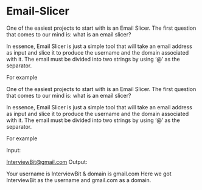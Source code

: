 # Email-Slicer
One of the easiest projects to start with is an Email Slicer. The first question that comes to our mind is: what is an email slicer?

In essence, Email Slicer is just a simple tool that will take an email address as input and slice it to produce the username and the domain associated with it. The email must be divided into two strings by using ‘@’ as the separator.

For example

One of the easiest projects to start with is an Email Slicer. The first question that comes to our mind is: what is an email slicer?

In essence, Email Slicer is just a simple tool that will take an email address as input and slice it to produce the username and the domain associated with it. The email must be divided into two strings by using ‘@’ as the separator.

For example

Input:

InterviewBit@gmail.com
 Output:

Your username is InterviewBit & domain is gmail.com
Here we got InterviewBit as the username and gmail.com as a domain.
